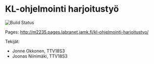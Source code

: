 # KL-ohjelmointi harjoitustyö

![Build Status](https://gitlab.com/pages/mkdocs/badges/master/build.svg)

Pages: http://m2235.pages.labranet.jamk.fi/kl-ohjelmointi-harjoitustyo/

Tekijät: 
- Jonne Okkonen, TTV18S3
- Joonas Niinimäki, TTV18S3
